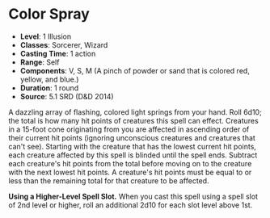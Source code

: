 # Color Spray

- **Level**: 1 Illusion
- **Classes**: Sorcerer, Wizard
- **Casting Time**: 1 action
- **Range**: Self
- **Components**: V, S, M (A pinch of powder or sand that is colored red, yellow, and blue.)
- **Duration**: 1 round
- **Source**: 5.1 SRD (D&D 2014)

A dazzling array of flashing, colored light springs from your hand. Roll 6d10; the total is how many hit points of creatures this spell can effect. Creatures in a 15-foot cone originating from you are affected in ascending order of their current hit points (ignoring unconscious creatures and creatures that can't see). Starting with the creature that has the lowest current hit points, each creature affected by this spell is blinded until the spell ends. Subtract each creature's hit points from the total before moving on to the creature with the next lowest hit points. A creature's hit points must be equal to or less than the remaining total for that creature to be affected.

**Using a Higher-Level Spell Slot.** When you cast this spell using a spell slot of 2nd level or higher, roll an additional 2d10 for each slot level above 1st.
